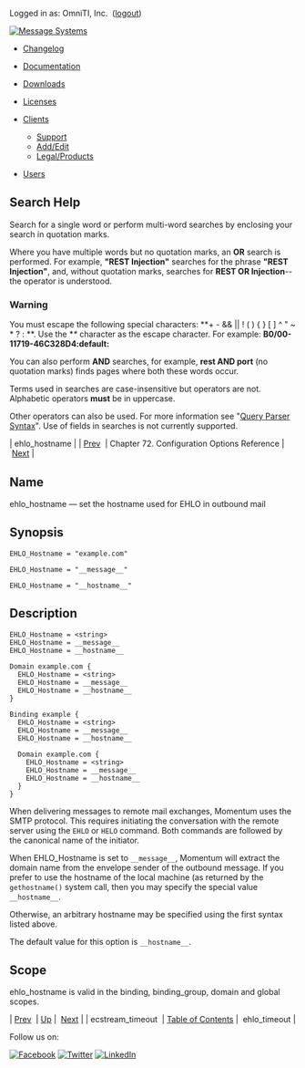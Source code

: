Logged in as: OmniTI, Inc.  ([logout](https://support.messagesystems.com/logout.php))

[![Message Systems](https://support.messagesystems.com/images/ms-white205.png)](https://support.messagesystems.com/start.php) 

*   [Changelog](https://support.messagesystems.com/start.php?show=changelog)
*   [Documentation](https://support.messagesystems.com/docs/)
*   [Downloads](https://support.messagesystems.com/start.php)

*   [Licenses](https://support.messagesystems.com/license_summary.php)
*   <a href="">Clients</a>
    *   [Support](https://support.messagesystems.com/cs.php)
    *   [Add/Edit](https://support.messagesystems.com/edit_client.php)
    *   [Legal/Products](https://support.messagesystems.com/edit_products.php)
*   [Users](https://support.messagesystems.com/edit_customer.php)

## Search Help

Search for a single word or perform multi-word searches by enclosing your search in quotation marks.

Where you have multiple words but no quotation marks, an **OR** search is performed. For example, **"REST Injection"** searches for the phrase **"REST Injection"**, and, without quotation marks, searches for **REST OR Injection**--the operator is understood.

### Warning

You must escape the following special characters: **+ - && || ! ( ) { } [ ] ^ " ~ * ? : \**. Use the **\** character as the escape character. For example: **B0/00-11719-46C328D4\:default\:**

You can also perform **AND** searches, for example, **rest AND port** (no quotation marks) finds pages where both these words occur.

Terms used in searches are case-insensitive but operators are not. Alphabetic operators **must** be in uppercase.

Other operators can also be used. For more information see "[Query Parser Syntax](https://lucene.apache.org/core/old_versioned_docs/versions/3_0_0/queryparsersyntax.html)". Use of fields in searches is not currently supported.

| ehlo_hostname |
| [Prev](conf.ref.ecstream_timeout.php)  | Chapter 72. Configuration Options Reference |  [Next](conf.ref.ehlo_timeout.php) |

<a name="conf.ref.ehlo_hostname"></a>
## Name

ehlo_hostname — set the hostname used for EHLO in outbound mail

## Synopsis

`EHLO_Hostname = "example.com"`

`EHLO_Hostname = "__message__"`

`EHLO_Hostname = "__hostname__"`

<a name="idp24545488"></a>
## Description

```
EHLO_Hostname = <string>
EHLO_Hostname = __message__
EHLO_Hostname = __hostname__

Domain example.com {
  EHLO_Hostname = <string>
  EHLO_Hostname = __message__
  EHLO_Hostname = __hostname__
}

Binding example {
  EHLO_Hostname = <string>
  EHLO_Hostname = __message__
  EHLO_Hostname = __hostname__

  Domain example.com {
    EHLO_Hostname = <string>
    EHLO_Hostname = __message__
    EHLO_Hostname = __hostname__
  }
}
```

When delivering messages to remote mail exchanges, Momentum uses the SMTP protocol. This requires initiating the conversation with the remote server using the `EHLO` or `HELO` command. Both commands are followed by the canonical name of the initiator.

When EHLO_Hostname is set to `__message__`, Momentum will extract the domain name from the envelope sender of the outbound message. If you prefer to use the hostname of the local machine (as returned by the `gethostname()` system call, then you may specify the special value `__hostname__`.

Otherwise, an arbitrary hostname may be specified using the first syntax listed above.

The default value for this option is `__hostname__`.

<a name="idp24553024"></a>
## Scope

ehlo_hostname is valid in the binding, binding_group, domain and global scopes.

| [Prev](conf.ref.ecstream_timeout.php)  | [Up](config.options.ref.php) |  [Next](conf.ref.ehlo_timeout.php) |
| ecstream_timeout  | [Table of Contents](index.php) |  ehlo_timeout |

Follow us on:

[![Facebook](https://support.messagesystems.com/images/icon-facebook.png)](http://www.facebook.com/messagesystems) [![Twitter](https://support.messagesystems.com/images/icon-twitter.png)](http://twitter.com/#!/MessageSystems) [![LinkedIn](https://support.messagesystems.com/images/icon-linkedin.png)](http://www.linkedin.com/company/message-systems)